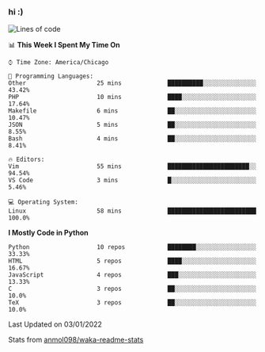 ### hi :)

<!--START_SECTION:waka-->
![Lines of code](https://img.shields.io/badge/From%20Hello%20World%20I%27ve%20Written-728%20Thousand%20lines%20of%20code-blue)

📊 **This Week I Spent My Time On** 

```text
⌚︎ Time Zone: America/Chicago

💬 Programming Languages: 
Other                    25 mins             ██████████░░░░░░░░░░░░░░░   43.42% 
PHP                      10 mins             ████░░░░░░░░░░░░░░░░░░░░░   17.64% 
Makefile                 6 mins              ██░░░░░░░░░░░░░░░░░░░░░░░   10.47% 
JSON                     5 mins              ██░░░░░░░░░░░░░░░░░░░░░░░   8.55% 
Bash                     4 mins              ██░░░░░░░░░░░░░░░░░░░░░░░   8.41%

🔥 Editors: 
Vim                      55 mins             ███████████████████████░░   94.54% 
VS Code                  3 mins              █░░░░░░░░░░░░░░░░░░░░░░░░   5.46%

💻 Operating System: 
Linux                    58 mins             █████████████████████████   100.0%

```

**I Mostly Code in Python** 

```text
Python                   10 repos            ████████░░░░░░░░░░░░░░░░░   33.33% 
HTML                     5 repos             ████░░░░░░░░░░░░░░░░░░░░░   16.67% 
JavaScript               4 repos             ███░░░░░░░░░░░░░░░░░░░░░░   13.33% 
C                        3 repos             ██░░░░░░░░░░░░░░░░░░░░░░░   10.0% 
TeX                      3 repos             ██░░░░░░░░░░░░░░░░░░░░░░░   10.0%

```



 Last Updated on 03/01/2022
<!--END_SECTION:waka-->

Stats from [anmol098/waka-readme-stats](https://github.com/anmol098/waka-readme-stats)